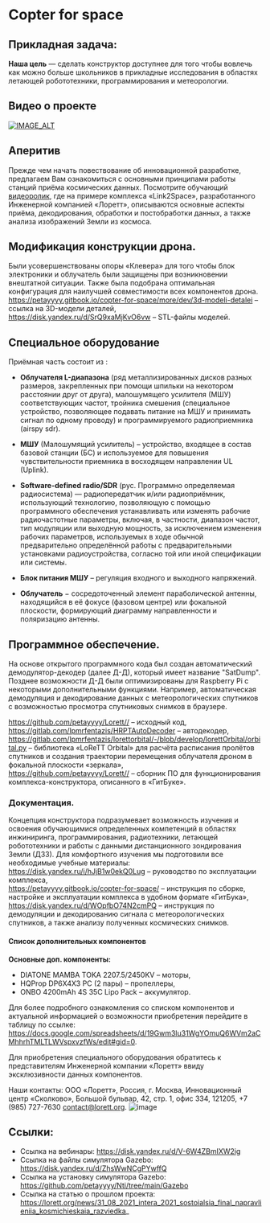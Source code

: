 # Copter for space
## Прикладная задача:
**Наша цель** — сделать конструктор доступнее для того чтобы вовлечь как можно больше школьников в прикладные исследования в областях летающей робототехники, программирования и метеорологии.

## Видео о проекте
[![IMAGE_ALT](https://i.ytimg.com/vi/g4s14v2qtwU/0.jpg)](https://www.youtube.com/watch?v=g4s14v2qtwU&feature=youtu.be&ab_channel=%D0%9C%D0%B0%D0%BB%D1%8B%D1%88%D0%BA%D0%B8%D0%BD%D0%A2%D0%B8%D0%BC%D1%83%D1%80)

## Аперитив
Прежде чем начать повествование об инновационной разработке, предлагаем Вам ознакомиться с основными принципами работы станций приёма космических данных. Посмотрите обучающий [видеоролик](https://youtu.be/adclrJgpJWg), где на примере комплекса «Link2Space», разработанного Инженерной компанией «Лоретт», описываются основные аспекты приёма, декодирования, обработки и постобработки данных, а также анализа изображений Земли из космоса.

## Модификация конструкции дрона. 
Были усовершенствованы опоры «Клевера» для того чтобы блок электроники и облучатель были защищены при возникновении внештатной ситуации. Также была подобрана оптимальная конфигурация для наилучшей совместимости всех компонентов дрона.  
https://petayyyy.gitbook.io/copter-for-space/more/dev/3d-modeli-detalei – ссылка на 3D-модели деталей,  
https://disk.yandex.ru/d/SrQ9xaMjKvO6vw – STL-файлы моделей.

## Специальное оборудование 
Приёмная часть состоит из :  
* **Облучателя L-диапазона** (ряд металлизированных дисков разных размеров, закрепленных при помощи шпильки на некотором расстоянии друг от друга), малошумящего усилителя (МШУ) соответствующих частот, тройника смешения (специальное устройство, позволяющее подавать питание на МШУ и принимать сигнал по одному проводу) и программируемого радиоприемника (airspy sdr).  
  
* **МШУ** (Малошумящий усилитель) – устройство, входящее в состав базовой станции (БС) и используемое для повышения чувствительности приемника в восходящем направлении UL (Uplink).  
  
* **Software-defined radio/SDR** (рус. Программно определяемая радиосистема) — радиопередатчик и/или радиоприёмник, использующий технологию, позволяющую с помощью программного обеспечения устанавливать или изменять рабочие радиочастотные параметры, включая, в частности, диапазон частот, тип модуляции или выходную мощность, за исключением изменения рабочих параметров, используемых в ходе обычной предварительно определённой работы с предварительными установками радиоустройства, согласно той или иной спецификации или системы.  
  
* **Блок питания МШУ** – регуляция входного и выходного напряжений.  
  
* **Облучатель** − сосредоточенный элемент параболической антенны, находящийся в её фокусе (фазовом центре) или фокальной плоскости, формирующий диаграмму направленности и поляризацию антенны.  

## Программное обеспечение.
На основе открытого программного кода был создан автоматический демодулятор-декодер (далее Д-Д), который имеет название "SatDump". Позднее возможности Д-Д были оптимизированы для Raspberry Pi с некоторыми дополнительными функциями. Например, автоматическая демодуляция и декодирование данных с метеорологических спутников с возможностью просмотра спутниковых снимков в браузере.  
  
https://github.com/petayyyy/Lorett// – исходный код,  
https://gitlab.com/lpmrfentazis/HRPTAutoDecoder – автодекодер,  
https://gitlab.com/lpmrfentazis/lorettorbital/-/blob/develop/lorettOrbital/orbital.py – библиотека «LoReTT Orbital» для расчёта расписания пролётов спутников и создания траектории перемещения облучателя дроном в фокальной плоскости «зеркала»,  
https://github.com/petayyyy/Lorett// – сборник ПО для функционирования комплекса-конструктора, описанного в «ГитБуке».

### Документация.
Концепция конструктора подразумевает возможность изучения и освоения обучающимися определенных компетенций в областях инжиниринга, программирования, радиотехники, летающей робототехники и работы с данными дистанционного зондирования Земли (ДЗЗ). Для комфортного изучения мы подготовили все необходимые учебные материалы:  
https://disk.yandex.ru/i/hJjB1w0ekQ0Lug – руководство по эксплуатации комплекса,  
https://petayyyy.gitbook.io/copter-for-space/ – инструкция по сборке, настройке и эксплуатации комплекса в удобном формате «ГитБука»,  
https://disk.yandex.ru/d/WOpfbO74N2cmPQ – инструкция по демодуляции и декодированию сигнала с метеорологических спутников, а также анализу полученных космических снимков.

#### Список дополнительных компонентов
**Основные доп. компоненты:**  
* DIATONE MAMBA TOKA 2207.5/2450KV – моторы,  
* HQProp DP6X4X3 PC (2 пары) – пропеллеры,  
* ONBO 4200mAh 4S 35C Lipo Pack – аккумулятор.  

Для более подробного ознакомления со списком компонентов и актуальной информацией о возможности приобретения перейдите в таблицу по ссылке: https://docs.google.com/spreadsheets/d/19Gwm3lu31WgYOmuQ6WVm2aCMhhrhTMLTLWVspxvzfWs/edit#gid=0.   

Для приобретения специального оборудования обратитесь к представителям Инженерной компании «Лоретт» ввиду эксклюзивности данных компонентов.   

Наши контакты: ООО «Лоретт», Россия, г. Москва, Инновационный центр «Сколково», Большой бульвар, 42, стр. 1, офис 334, 121205, +7 (985) 727-7630 contact@lorett.org. 
![image](https://user-images.githubusercontent.com/47917455/192191680-17f320b2-5eeb-4cb9-b11b-8b5cc5905faa.png)

## Ссылки:
* Ссылка на вебинары: https://disk.yandex.ru/d/V-6W4ZBmIXW2ig
* Ссылка на файлы симулятора Gazebo: https://disk.yandex.ru/d/ZhsWwNCgPYwffQ
* Ссылка на установку симулятора Gazebo: https://github.com/petayyyy/Nti/tree/main/Gazebo
* Ссылка на статью о прошлом проекта: https://lorett.org/news/31_08_2021_intera_2021_sostoialsia_final_napravlieniia_kosmichieskaia_razviedka_
